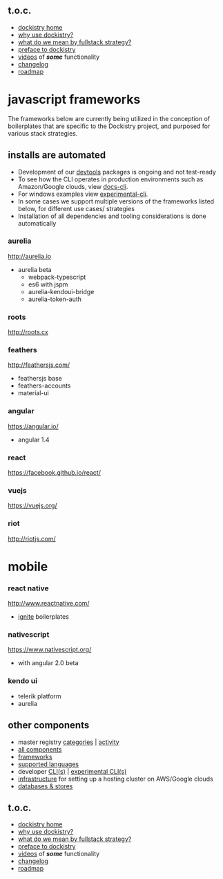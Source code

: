 ## t.o.c.
- [dockistry home](https://github.com/forktheweb/dockistry)
- [why use dockistry?](https://github.com/forktheweb/dockistry/blob/master/docs-why.use.this.md)
- [what do we mean by fullstack strategy?](https://github.com/forktheweb/dockistry#what-is-a-fullstack-strategy)
- [preface to dockistry](https://github.com/forktheweb/dockistry/blob/master/docs-preface.md) 
- [videos](https://github.com/forktheweb/dockistry/blob/master/docs-videos.md) of ***some*** functionality
- [changelog](https://github.com/forktheweb/dockistry/blob/master/changelog.md)
- [roadmap](https://github.com/forktheweb/dockistry/blob/master/roadmap.md)

# javascript frameworks
The frameworks below are currently being utilized in the conception of boilerplates that are specific to the Dockistry project, and purposed for various stack strategies.  

## installs are automated
- Development of our [devtools](https://github.com/dockistry/devtools-multi-clis) packages is ongoing and not test-ready
- To see how the CLI operates in production environments such as Amazon/Google clouds, view [docs-cli](https://github.com/forktheweb/dockistry/blob/master/dockistry-cli.md).
- For windows examples view [experimental-cli](https://github.com/forktheweb/dockistry/blob/master/docs-experimental-cli.md).
- In some cases we support multiple versions of the frameworks listed below, for different use cases/ strategies
- Installation of all dependencies and tooling considerations is done automatically

### aurelia 
http://aurelia.io

- aurelia beta
  * webpack-typescript
  * es6 with jspm
  * aurelia-kendoui-bridge
  * aurelia-token-auth

### roots
http://roots.cx

### feathers
http://feathersjs.com/

- feathersjs base
- feathers-accounts
- material-ui

### angular
https://angular.io/

 - angular 1.4 
 
### react
https://facebook.github.io/react/



### vuejs
https://vuejs.org/

### riot
http://riotjs.com/


# mobile

### react native
http://www.reactnative.com/

- [ignite](https://github.com/infinitered/ignite) boilerplates

### nativescript
https://www.nativescript.org/

- with angular 2.0 beta
  
### kendo ui
- telerik platform
- aurelia
 

## other components
   * master registry [categories](https://labs.stackfork.com:2003/explore/groups) | [activity](https://labs.stackfork.com:2003/explore/projects/starred)
   * [all components](https://github.com/forktheweb/dockistry/blob/master/docs-componentry.md)
   * [frameworks](https://github.com/forktheweb/dockistry/blob/master/docs-frameworks.md) 
   * [supported languages](https://github.com/forktheweb/dockistry/blob/master/docs-languages.md)
   * developer [CLI(s)](https://github.com/forktheweb/dockistry/blob/master/dockistry-cli.md) | [experimental CLI(s)](https://github.com/forktheweb/dockistry/blob/master/docs-experimental-cli.md)
   * [infrastructure](https://github.com/forktheweb/dockistry/blob/master/docs-infrastructure-packages.md) for setting up a hosting cluster on AWS/Google clouds
   * [databases & stores](https://github.com/forktheweb/dockistry/blob/master/docs-database.md)

## t.o.c.
- [dockistry home](https://github.com/forktheweb/dockistry)
- [why use dockistry?](https://github.com/forktheweb/dockistry/blob/master/docs-why.use.this.md)
- [what do we mean by fullstack strategy?](https://github.com/forktheweb/dockistry#what-is-a-fullstack-strategy)
- [preface to dockistry](https://github.com/forktheweb/dockistry/blob/master/docs-preface.md) 
- [videos](https://github.com/forktheweb/dockistry/blob/master/docs-videos.md) of ***some*** functionality
- [changelog](https://github.com/forktheweb/dockistry/blob/master/changelog.md)
- [roadmap](https://github.com/forktheweb/dockistry/blob/master/roadmap.md)
